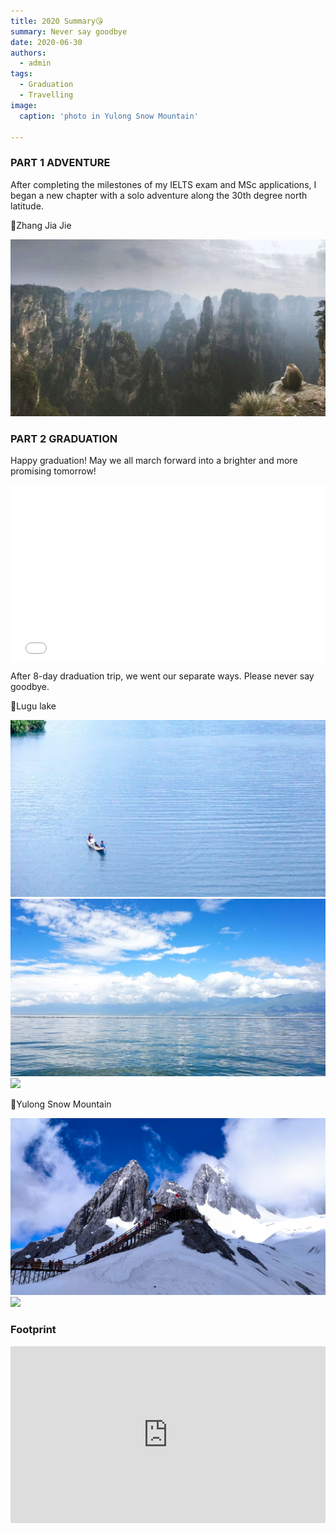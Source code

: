 ```yaml
---
title: 2020 Summary😘
summary: Never say goodbye
date: 2020-06-30
authors:
  - admin
tags:
  - Graduation
  - Travelling
image:
  caption: 'photo in Yulong Snow Mountain'

---
```


### PART 1 ADVENTURE

After completing the milestones of my IELTS exam and MSc applications, I began a new chapter with a solo adventure along the 30th degree north latitude.

📍Zhang Jia Jie

<img src='1.jpg'>


### PART 2 GRADUATION

Happy graduation! May we all march forward into a brighter and more promising tomorrow!

<div style="position:relative; padding-bottom:56.25%; height:0; overflow:hidden; max-width:100%;">
  <iframe 
    src="2020.mp4" 
    frameborder="0" 
    allowfullscreen 
    style="position:absolute; top:0; left:0; width:100%; height:100%;">
  </iframe>
</div>

After 8-day draduation trip, we went our separate ways. Please never say goodbye.

📍Lugu lake

<img src='2.jpg'>
<img src='3.jpg'>
<img src='5.jpg'>

📍Yulong Snow Mountain

<img src='4.jpg'>
<img src='6.jpg'>



### Footprint

<div style="position:relative; padding-bottom:56.25%; height:0; overflow:hidden; max-width:100%;">
  <iframe 
    src="https://www.google.com/maps/d/u/0/embed?mid=1qDSAGo6_nydjYiV1M5nPmqzrsUGHwlk&ehbc=2E312F"
    style="position:absolute; top:0; left:0; width:100%; height:100%; border:0;"
    allowfullscreen=""
    loading="lazy">
  </iframe>
</div>


